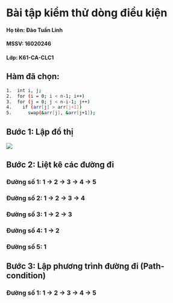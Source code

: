 # Bài tập kiểm thử dòng điều kiện

#### Họ tên: Đào Tuấn Linh
#### MSSV: 16020246
#### Lớp: K61-CA-CLC1

## **Hàm đã chọn:**

```sh
1.  int i, j; 
2.  for (i = 0; i < n-1; i++)     
3.  for (j = 0; j < n-i-1; j++)
4.    if (arr[j] > arr[j+1]) 
5.      swap(&arr[j], &arr[j+1]); 
```

## **Bước 1: Lập đồ thị**

![](https://github.com/khaitun1998/INT3117-2019/blob/master/DaoTuanLinh_BubbleSort/New%20Note.jpeg)

## **Bước 2: Liệt kê các đường đi**

### **Đường số 1**: 1 &rarr; 2 &rarr; 3 &rarr; 4 &rarr; 5

### **Đường số 2**: 1 &rarr; 2 &rarr; 3 &rarr; 4

### **Đường số 3**: 1 &rarr; 2 &rarr; 3

### **Đường số 4**: 1 &rarr; 2


### **Đường số 5**: 1


## **Bước 3: Lập phương trình đường đi (Path-condition)**

### **Đường số 1**: 1 &rarr; 2 &rarr; 3 &rarr; 4 &rarr; 5

```sh

```



